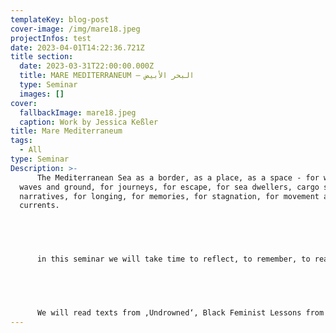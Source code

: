 ```yaml
---
templateKey: blog-post
cover-image: /img/mare18.jpeg
projectInfos: test
date: 2023-04-01T14:22:36.721Z
title section:
  date: 2023-03-31T22:00:00.000Z
  title: MARE MEDITERRANEUM — البحر الأبيض
  type: Seminar
  images: []
cover:
  fallbackImage: mare18.jpeg
  caption: Work by Jessica Keßler
title: Mare Mediterraneum
tags:
  - All
type: Seminar
Description: >-
      The Mediterranean Sea as a border, as a place, as a space - for wind,
  waves and ground, for journeys, for escape, for sea dwellers, cargo ships and
  narratives, for longing, for memories, for stagnation, for movement and
  currents.


      


      in this seminar we will take time to reflect, to remember, to read and write, draw and film, experiment on analogue and digital moving image — on a personal level then abstract and connect to global issues, deal with the possibilities to pinpoint a topic for individual or a collective work as well as a presentation method through projections on different materials with the aim to visualize in time and space. 


      


      We will read texts from ‚Undrowned‘, Black Feminist Lessons from Marine Mammals by Alexis Pauline Gumbs, listen to ‚Saying Water‘, a monologue by Roni Horn, follow investigations of Forensic Architecture and Migrant Journal, browse through geographic maps, charts and data sources. — and then we will go to the beach. I mean, we have to. We will go to southern france for a workshop and visit the Rencontres d’Arles. More on that later this afternoon.
---
```

